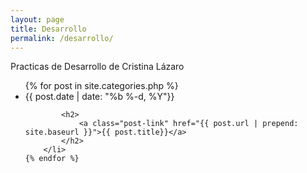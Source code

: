 ```yaml
---
layout: page
title: Desarrollo
permalink: /desarrollo/
---
```

Practicas de Desarrollo de Cristina Lázaro
<ul class="post-list">
    {% for post in site.categories.php %}
        <li>
            <span class="post-meta">{{ post.date | date: "%b %-d, %Y"}}</span>

            <h2>
                <a class="post-link" href="{{ post.url | prepend: site.baseurl }}">{{ post.title}}</a>
            </h2>
        </li>
    {% endfor %}
</ul>